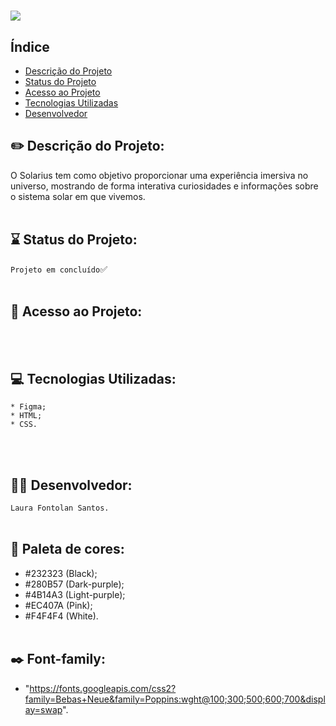 <h1><img src="../assets/logotipo.svg"></h1>

## Índice

* [Descrição do Projeto](#descrição-do-projeto)
* [Status do Projeto](#status-do-projeto)
* [Acesso ao Projeto](#acesso-ao-projeto)
* [Tecnologias Utilizadas](#tecnologias-utilizadas)
* [Desenvolvedor](#desenvolvedor)

## ✏️ Descrição do Projeto:

O Solarius tem como objetivo proporcionar uma experiência imersiva no universo, mostrando de forma interativa curiosidades e informações sobre o sistema solar em que vivemos.
<br><br>


## ⌛ Status do Projeto:

`Projeto em concluído`✅
<br><br>


## 📁 Acesso ao Projeto:
<br><br>


## 💻 Tecnologias Utilizadas:

    * Figma;
    * HTML;
    * CSS.
<br><br>


## 👩‍💻 Desenvolvedor:

`Laura Fontolan Santos.`
<br><br>


## 🎨 Paleta de cores:

- #232323 (Black);
- #280B57 (Dark-purple);
- #4B14A3 (Light-purple);
- #EC407A (Pink);
- #F4F4F4 (White).
<br><br>


## ✒️ Font-family:

- "https://fonts.googleapis.com/css2?family=Bebas+Neue&family=Poppins:wght@100;300;500;600;700&display=swap".







